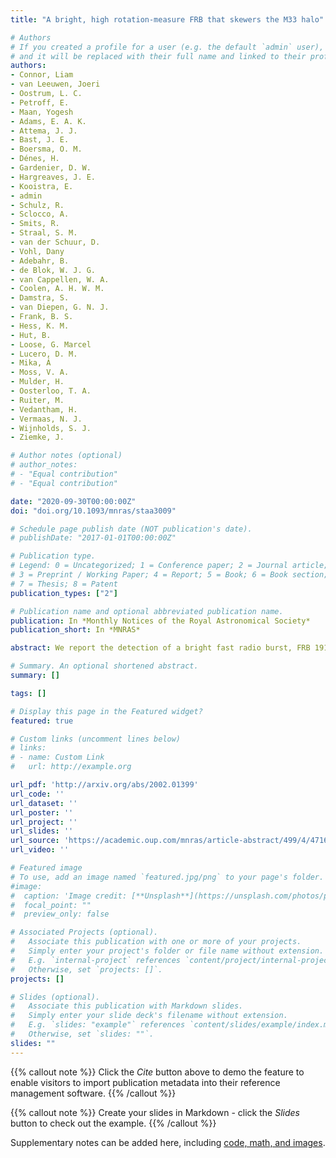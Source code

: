 ```yaml
---
title: "A bright, high rotation-measure FRB that skewers the M33 halo"

# Authors
# If you created a profile for a user (e.g. the default `admin` user), write the username (folder name) here 
# and it will be replaced with their full name and linked to their profile.
authors:
- Connor, Liam
- van Leeuwen, Joeri
- Oostrum, L. C.
- Petroff, E.
- Maan, Yogesh
- Adams, E. A. K.
- Attema, J. J.
- Bast, J. E.
- Boersma, O. M.
- Dénes, H.
- Gardenier, D. W.
- Hargreaves, J. E.
- Kooistra, E.
- admin
- Schulz, R.
- Sclocco, A.
- Smits, R.
- Straal, S. M.
- van der Schuur, D.
- Vohl, Dany
- Adebahr, B.
- de Blok, W. J. G.
- van Cappellen, W. A.
- Coolen, A. H. W. M.
- Damstra, S.
- van Diepen, G. N. J.
- Frank, B. S.
- Hess, K. M.
- Hut, B. 
- Loose, G. Marcel
- Lucero, D. M.
- Mika, Á
- Moss, V. A.
- Mulder, H.
- Oosterloo, T. A.
- Ruiter, M.
- Vedantham, H.
- Vermaas, N. J.
- Wijnholds, S. J.
- Ziemke, J.

# Author notes (optional)
# author_notes:
# - "Equal contribution"
# - "Equal contribution"

date: "2020-09-30T00:00:00Z"
doi: "doi.org/10.1093/mnras/staa3009"

# Schedule page publish date (NOT publication's date).
# publishDate: "2017-01-01T00:00:00Z"

# Publication type.
# Legend: 0 = Uncategorized; 1 = Conference paper; 2 = Journal article;
# 3 = Preprint / Working Paper; 4 = Report; 5 = Book; 6 = Book section;
# 7 = Thesis; 8 = Patent
publication_types: ["2"]

# Publication name and optional abbreviated publication name.
publication: In *Monthly Notices of the Royal Astronomical Society*
publication_short: In *MNRAS*

abstract: We report the detection of a bright fast radio burst, FRB 191108, with Apertif on the Westerbork Synthesis Radio Telescope (WSRT). The interferometer allows us to localise the FRB to a narrow 5 × 7 ellipse by employing both multibeam information within the Apertif phased-array feed (PAF) beam pattern, and across diﬀerent tied-array beams. The resulting sight line passes close to Local Group galaxy M33, with an impact parameter of only 18 kpc with respect to the core. It also traverses the much larger circumgalactic medium of M31, the Andromeda Galaxy. We ﬁnd that the shared plasma of the Local Group galaxies could contribute ∼10\% of its dispersion measure of 588 pc cm−3, but not detectable scintillation, temporal scattering, or signiﬁcant Faraday rotation in this case. FRB 191108 has a Faraday rotation measure of +474 ± 3 rad m−2, which is too large to be explained by either the Milky Way or the intergalactic medium. This indicates a dense local magneto-ionic environment in the source host galaxy—as has been argued for other FRBs. We found no accompanying persistent radio sources in the Apertif imaging survey data.

# Summary. An optional shortened abstract.
summary: []

tags: []

# Display this page in the Featured widget?
featured: true

# Custom links (uncomment lines below)
# links:
# - name: Custom Link
#   url: http://example.org

url_pdf: 'http://arxiv.org/abs/2002.01399'
url_code: ''
url_dataset: ''
url_poster: ''
url_project: ''
url_slides: ''
url_source: 'https://academic.oup.com/mnras/article-abstract/499/4/4716/5913333?redirectedFrom=fulltext'
url_video: ''

# Featured image
# To use, add an image named `featured.jpg/png` to your page's folder. 
#image:
#  caption: 'Image credit: [**Unsplash**](https://unsplash.com/photos/pLCdAaMFLTE)'
#  focal_point: ""
#  preview_only: false

# Associated Projects (optional).
#   Associate this publication with one or more of your projects.
#   Simply enter your project's folder or file name without extension.
#   E.g. `internal-project` references `content/project/internal-project/index.md`.
#   Otherwise, set `projects: []`.
projects: []

# Slides (optional).
#   Associate this publication with Markdown slides.
#   Simply enter your slide deck's filename without extension.
#   E.g. `slides: "example"` references `content/slides/example/index.md`.
#   Otherwise, set `slides: ""`.
slides: ""
---
```


{{% callout note %}}
Click the *Cite* button above to demo the feature to enable visitors to import publication metadata into their reference management software.
{{% /callout %}}

{{% callout note %}}
Create your slides in Markdown - click the *Slides* button to check out the example.
{{% /callout %}}

Supplementary notes can be added here, including [code, math, and images](https://wowchemy.com/docs/writing-markdown-latex/).

